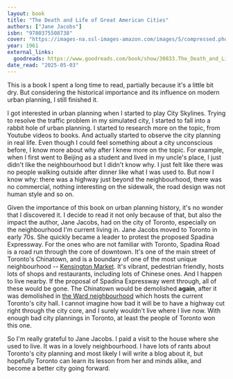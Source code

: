 ```yaml
---
layout: book
title: "The Death and Life of Great American Cities"
authors: ["Jane Jacobs"]
isbn: "9780375508738"
cover: "https://images-na.ssl-images-amazon.com/images/S/compressed.photo.goodreads.com/books/1168135326i/30833.jpg"
year: 1961
external_links:
  goodreads: https://www.goodreads.com/book/show/30833.The_Death_and_Life_of_Great_American_Cities
date_read: "2025-05-03"
---
```


This is a book I spent a long time to read, partially because it's a little bit dry. But considering the historical importance and its influence on modern urban planning, I still finished it.

I got interested in urban planning when I started to play City Skylines. Trying to resolve the traffic problem in my simulated city, I started to fall into a rabbit hole of urban planning. I started to research more on the topic, from Youtube videos to books. And actually started to observe the city planning in real life. Even though I could feel something about a city unconscious before, I know more about why after I knew more on the topic. For example, when I first went to Beijing as a student and lived in my uncle's place, I just didn't like the neighbourhood but I didn't know why. I just felt like there was no people walking outside after dinner like what I was used to. But now I know why: there was a highway just beyond the neighbourhood, there was no commercial, nothing interesting on the sidewalk, the road design was not human style and so on.

Given the importance of this book on urban planning history, it's no wonder that I discovered it. I decide to read it not only because of that, but also the impact the author, Jane Jacobs, had on the city of Toronto, especially on the neighbourhood I'm current living in. Jane Jacobs moved to Toronto in early 70s. She quickly became a leader to protest the proposed Spadina Expressway. For the ones who are not familiar with Toronto, Spadina Road is a road run through the core of downtown. It's one of the main street of Toronto's Chinatown, and is a boundary of one of the most unique neighbourhood -- [Kensington Market](https://en.wikipedia.org/wiki/Kensington_Market). It's vibrant, pedestrian friendly, hosts lots of shops and restaurants, including lots of Chinese ones. And I happen to live nearby. If the proposal of Spadina Expressway went through, all of these would be gone. The Chinatown would be demolished **again**, after it was demolished in [the Ward neighbourhood](https://en.wikipedia.org/wiki/The_Ward%2C_Toronto) which hosts the current Toronto's city hall. I cannot imagine how bad it will be to have a highway cut right through the city core, and I surely wouldn't live where I live now. With enough bad city plannings in Toronto, at least the people of Toronto won this one.

So I'm really grateful to Jane Jacobs. I paid a visit to the house where she used to live. It was in a lovely neighbourhood. I have lots of rants about Toronto's city planning and most likely I will write a blog about it, but hopefully Toronto can learn its lesson from her and minds alike, and become a better city going forward.
